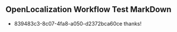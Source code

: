 ## OpenLocalization Workflow Test MarkDown
* 839483c3-8c07-4fa8-a050-d2372bca60ce thanks!

<!--HONumber=Aug16_HO4-->


